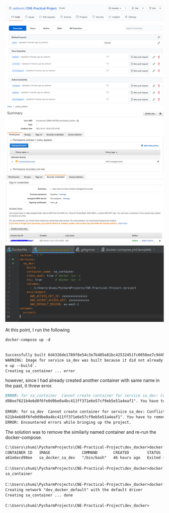 ![Branch view](images/1-branch_view.PNG)
![](images/2-create_iam_user_to_deploy_jenkins.png)
![](images/3-create_access_keys_form_iam_user_for_jenkins.png)
![](images/4-docker-compose-to-bringup-local-docker.png)

At this point, I run the following

```markdown
docker-compose up -d
```


```markdown

Successfully built 6d4326de1789f8e54c3e7b405e81bc42532451fc0058ee7c9d450b884c2626a5
WARNING: Image for service sa_dev was built because it did not already exist. To rebuild this image you must use `docker-compose build` or `docker-compos
e up --build`.
Creating sa_container ... error
```
however, since I had already created another container with same name in the past, it threw error.

```markdown
ERROR: for sa_container  Cannot create container for service sa_dev: Conflict. The container name "/sa_container" is already in use by container "a61e6ec
d98ee7621b4e6d8f6fe0d9be0a4bc411ff371e6e57cf9eb5e51a4eaf1". You have to remove (or rename) that container to be able to reuse that name.

ERROR: for sa_dev  Cannot create container for service sa_dev: Conflict. The container name "/sa_container" is already in use by container "a61e6ecd98ee7
621b4e6d8f6fe0d9be0a4bc411ff371e6e57cf9eb5e51a4eaf1". You have to remove (or rename) that container to be able to reuse that name.
ERROR: Encountered errors while bringing up the project.
```

The solution was to remove the similarly named container and re-run the docker-compose.

```markdown
C:\Users\shumi\PycharmProjects\CNE-Practical-Project\dev_docker>docker ps -a
CONTAINER ID   IMAGE              COMMAND       CREATED        STATUS                      PORTS     NAMES
a61e6ecd98ee   sa_docker_sa_dev   "/bin/bash"   46 hours ago   Exited (255) 21 hours ago             sa_container

C:\Users\shumi\PycharmProjects\CNE-Practical-Project\dev_docker>docker rm -f sa_container
sa_container

C:\Users\shumi\PycharmProjects\CNE-Practical-Project\dev_docker>docker-compose up -d
Creating network "dev_docker_default" with the default driver
Creating sa_container ... done

C:\Users\shumi\PycharmProjects\CNE-Practical-Project\dev_docker>

```